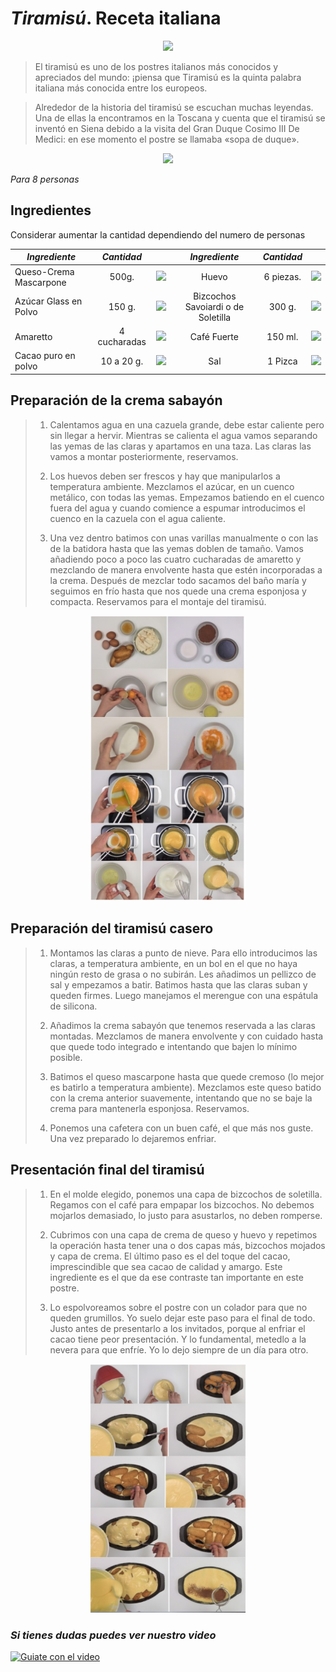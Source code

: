 # *Tiramisú*. Receta italiana

<p align="Center">
   <img src="https://www.shutterstock.com/image-vector/italian-desserts-tiramisu-text-hand-260nw-1833497803.jpg" width="400">
</p>

> El tiramisú es uno de los postres italianos más conocidos y apreciados del mundo: ¡piensa que Tiramisú es la quinta palabra italiana más conocida entre los europeos.

> Alrededor de la historia del tiramisú se escuchan muchas leyendas. Una de ellas la encontramos en la Toscana y cuenta que el tiramisú se inventó en Siena debido a la visita del Gran Duque Cosimo III De Medici: en ese momento el postre se llamaba «sopa de duque».
>

<p align="center">
<img src="https://www.recetasderechupete.com/wp-content/uploads/2020/05/Tiramis%C3%BA-italiano-1200x828.jpg" width="350">
</p>

_Para 8 personas_

## Ingredientes

Considerar aumentar la cantidad dependiendo del numero de personas 
<div align="Center">

| *Ingrediente*            | *Cantidad*     | | *Ingrediente*            | *Cantidad*     | |
| ----------------- | :---------------: | :---------------: |:---------------: |:---------------: |:---------------: |
| Queso-Crema Mascarpone      | 500g.  | <img src="https://www.cardamomo.news/__export/1678996138143/sites/debate/img/2023/03/16/queso-crema.jpg_172596871.jpg" width="100"> |    Huevo  |  6 piezas.  | <img src="https://www.recetasderechupete.com/wp-content/uploads/2020/06/Tipos-de-huevos.jpg" width="100"> |
| Azúcar Glass en Polvo        | 150 g. | <img src="https://i0.wp.com/www.pasionthermomix.co/wp-content/uploads/2019/10/azucar-glas.jpg" width="100"> | Bizcochos Savoiardi o de Soletilla      | 300 g. | <img src="https://okdiario.com/img/2015/10/25/receta-de-bizcochos-savoiardi-o-de-soletilla-655x368.jpg" width="100"> |
| Amaretto | 4 cucharadas | <img src="https://ss388.liverpool.com.mx/xl/19819787.jpg" width="100"> | Café Fuerte       | 150 ml. | <img src="https://i.blogs.es/99439e/cacao-polvo/1366_2000.jpg" width="100"> |
| Cacao puro en polvo       | 10 a 20 g.  | <img src="https://www.sincable.mx/wp-content/uploads/2021/07/Yz6-UdT-cafe-en-polvo-1-81363863_s.jpg" width="100"> | Sal      | 1 Pizca | <img src="https://cdn.shopify.com/s/files/1/0003/1916/0381/articles/IMG_8951a1.jpg?v=1621027793" width="100"> |
</div>

## Preparación de la crema sabayón

> 1. Calentamos agua en una cazuela grande, debe estar caliente pero sin llegar a hervir. Mientras se calienta el agua vamos separando las yemas de las claras y apartamos en una taza. Las claras las vamos a montar posteriormente, reservamos.
>
> 2. Los huevos deben ser frescos y hay que manipularlos a temperatura ambiente. Mezclamos el azúcar, en un cuenco metálico, con todas las yemas. Empezamos batiendo en el cuenco fuera del agua y cuando comience a espumar introducimos el cuenco en la cazuela con el agua caliente.
>
> 3. Una vez dentro batimos con unas varillas manualmente o con las de la batidora hasta que las yemas doblen de tamaño. Vamos añadiendo poco a poco las cuatro cucharadas de amaretto y mezclando de manera envolvente hasta que estén incorporadas a la crema. Después de mezclar todo sacamos del baño maría y seguimos en frío hasta que nos quede una crema esponjosa y compacta. Reservamos para el montaje del tiramisú.

<p align="Center">
<img src="IMG/crema.jpg" width="250">
</p>

## Preparación del tiramisú casero

> 1. Montamos las claras a punto de nieve. Para ello introducimos las claras, a temperatura ambiente, en un bol en el que no haya ningún resto de grasa o no subirán. Les añadimos un pellizco de sal y empezamos a batir. Batimos hasta que las claras suban y queden firmes. Luego manejamos el merengue con una espátula de silicona.
>
> 2. Añadimos la crema sabayón que tenemos reservada a las claras montadas. Mezclamos de manera envolvente y con cuidado hasta que quede todo integrado e intentando que bajen lo mínimo posible.
>
> 3. Batimos el queso mascarpone hasta que quede cremoso (lo mejor es batirlo a temperatura ambiente). Mezclamos este queso batido con la crema anterior suavemente, intentando que no se baje la crema para mantenerla esponjosa. Reservamos.
>
> 4. Ponemos una cafetera con un buen café, el que más nos guste. Una vez preparado lo dejaremos enfriar.
>

## Presentación final del tiramisú

> 1. En el molde elegido, ponemos una capa de bizcochos de soletilla. Regamos con el café para empapar los bizcochos. No debemos mojarlos demasiado, lo justo para asustarlos, no deben romperse.  
>
> 2. Cubrimos con una capa de crema de queso y huevo y repetimos la operación hasta tener una o dos capas más, bizcochos mojados y capa de crema. El último paso es el del toque del cacao, imprescindible que sea cacao de calidad y amargo. Este ingrediente es el que da ese contraste tan importante en este postre.
>
> 3. Lo espolvoreamos sobre el postre con un colador para que no queden grumillos. Yo suelo dejar este paso para el final de todo. Justo antes de presentarlo a los invitados, porque al enfriar el cacao tiene peor presentación. Y lo fundamental, metedlo a la nevera para que enfríe. Yo lo dejo siempre de un día para otro.
>
<p align="Center">
<img src="IMG/tiramisu.jpg" width="250">
</p>

### _Si tienes dudas puedes ver nuestro video_
[![Guiate con el video](https://www.ilolay.com.ar/uploads/recetas/1658880862-Tiramisu.jpg)](https://youtu.be/6XIwPIqDzA4)


